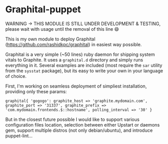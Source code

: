 # Graphital-puppet

WARNING -> THIS MODULE IS STILL UNDER DEVELOPMENT & TESTING, please wait with usage until the removal of this line :smile:

This is my own module to deploy Graphital (https://github.com/rashidkpc/graphital) in easiest way possible.

Graphital is a very simple (~50 lines) ruby daemon for shipping system vitals 
to Graphite. It uses a `graphital.d` directory and simply runs everything in it.
Several examples are included (most require the `sar` utility from the `sysstat`
package), but its easy to write your own in your language of choice.

First, I'm working on seamless deployment of simpliest installation, providing only these params:

`
graphital{ 'gogogo':
  graphite_host => 'graphite.mydomain.com', 
  graphite_port => '31337',
  graphite_prefix => 'com.mydomain.frontends.$::hostname',
  polling_interval => '30'
}
`

But in the closest future possible I would like to support various configuration files location, selection between either Upstart or daemons gem, support multiple distros (not only debian/ubuntu), and introduce puppet-lint...

